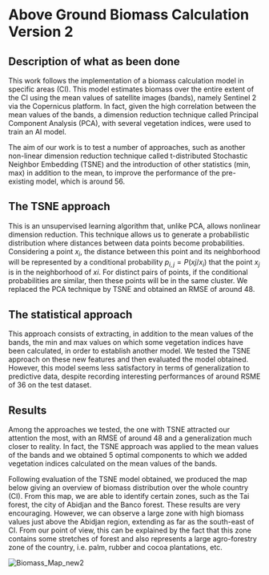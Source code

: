 # Above Ground Biomass Calculation Version 2
## Description of what as been done
This work follows the implementation of a biomass calculation model in specific areas (CI). This model estimates biomass over the entire extent of the CI using the mean values of satellite images (bands), namely Sentinel 2 via the Copernicus platform. In fact, given the high correlation between the mean values of the bands, a dimension reduction technique called Principal Component Analysis (PCA), with several vegetation indices, were used to train an AI model.

The aim of our work is to test a number of approaches, such as another non-linear dimension reduction technique called t-distributed Stochastic Neighbor Embedding (TSNE) and the introduction of other statistics (min, max) in addition to the mean, to improve the performance of the pre-existing model, which is around 56. 

## The TSNE approach
This is an unsupervised learning algorithm that, unlike PCA, allows nonlinear dimension reduction. This technique allows us to generate a probabilistic distribution where distances between data points become probabilities. Considering a point $x_{i}$, the distance between this point and its neighborhood will be represented by a conditional probability $p_{i,j}=P(x{j}/x_{i})$ that the point $x_{j}$ is in the neighborhood of $x{i}$. For distinct pairs of points, if the conditional probabilities are similar, then these points will be in the same cluster. We replaced the PCA technique by TSNE and obtained an RMSE of around 48.

## The statistical approach
This approach consists of extracting, in addition to the mean values of the bands, the min and max values on which some vegetation indices have been calculated, in order to establish another model. We tested the TSNE approach on these new features and then evaluated the model obtained. However, this model seems less satisfactory in terms of generalization to predictive data, despite recording interesting performances of around RSME of 36 on the test dataset.

## Results
Among the approaches we tested, the one with TSNE attracted our attention the most, with an RMSE of around 48 and a generalization much closer to reality. In fact, the TSNE approach was applied to the mean values of the bands and we obtained 5 optimal components to which we added vegetation indices calculated on the mean values of the bands. 

Following evaluation of the TSNE model obtained, we produced the map below giving an overview of biomass distribution over the whole country (CI). From this map, we are able to identify certain zones, such as the Tai forest, the city of Abidjan and the Banco forest. These results are very encouraging. However, we can observe a large zone with high biomass values just above the Abidjan region, extending as far as the south-east of CI. From our point of view, this can be explained by the fact that this zone contains some stretches of forest and also represents a large agro-forestry zone of the country, i.e. palm, rubber and cocoa plantations, etc.

![Biomass_Map_new2](https://github.com/Karim-ouatt/Above_ground_biomass_prediction/assets/172601303/4a7ea12e-e63a-4bca-8d33-352c25b7ad94)
